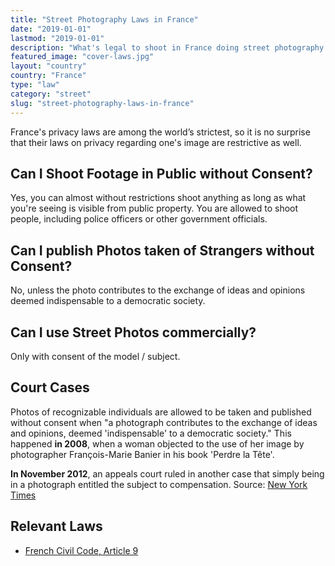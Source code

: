 ```yaml
---
title: "Street Photography Laws in France"
date: "2019-01-01"
lastmod: "2019-01-01"
description: "What's legal to shoot in France doing street photography and where?"
featured_image: "cover-laws.jpg"
layout: "country"
country: "France"
type: "law"
category: "street"
slug: "street-photography-laws-in-france"
---
```


France's privacy laws are among the world’s strictest, so it is no surprise that their laws on privacy regarding one's image are restrictive as well.

## Can I Shoot Footage in Public without Consent?

Yes, you can almost without restrictions shoot anything as long as what you're seeing is visible from public property. You are allowed to shoot people, including police officers or other government officials.

## Can I publish Photos taken of Strangers without Consent?

No, unless the photo contributes to the exchange of ideas and opinions deemed indispensable to a democratic society.

## Can I use Street Photos commercially?

Only with consent of the model / subject.

## Court Cases

Photos of recognizable individuals are allowed to be taken and published without consent when "a photograph contributes to the exchange of ideas and opinions, deemed 'indispensable' to a democratic society."
This happened **in 2008**, when a woman objected to the use of her image by photographer François-Marie Banier in his book 'Perdre la Tête'.

**In November 2012**, an appeals court ruled in another case that simply being in a photograph entitled the subject to compensation.
Source: [New York Times](https://lens.blogs.nytimes.com/2013/04/23/paris-city-of-rights/)

## Relevant Laws

- [French Civil Code, Article 9](https://lens.blogs.nytimes.com/2013/04/23/paris-city-of-rights/)
